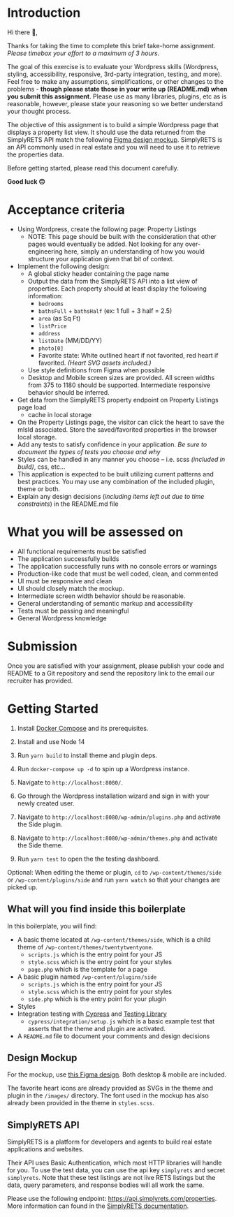 # Introduction

Hi there 👋,

Thanks for taking the time to complete this brief take-home assignment. *Please
timebox your effort to a maximum of 3 hours.*

The goal of this exercise is to evaluate your Wordpress skills (Wordpress, styling,
accessibility, responsive, 3rd-party integration, testing, and more). Feel free
to make any assumptions, simplifications, or other changes to the problems -
**though please state those in your write up (README.md) when you submit this
assignment**. Please use as many libraries, plugins, etc as is reasonable, however, please
state your reasoning so we better understand your thought
process.

The objective of this assignment is to build a simple Wordpress page that
displays a property list view. It should use the data returned from the SimplyRETS API
match the following [Figma design
mockup](https://www.figma.com/file/YZyIbis7fMsKnE2KaRlhYc/Sample-Project-Engineering?node-id=0%3A1). SimplyRETS is an API commonly used in real estate and you will need to use it to
retrieve the properties data.

Before getting started, please read this document carefully.

**Good luck 🙃**

# Acceptance criteria

- Using Wordpress, create the following page:
  Property Listings
  - NOTE: This page should be built with the consideration that other pages
    would eventually be added. Not looking for any over-engineering here, simply
    an understanding of how you would structure your application given that bit
    of context.
- Implement the following design:
  - A global sticky header containing the page name
  - Output the data from the SimplyRETS API into a list view of properties. Each
    property should at least display the following information: 
    - `bedrooms`
    - `bathsFull` + `bathsHalf` (ex: 1 full + 3 half = 2.5)
    - `area` (as Sq Ft)
    - `listPrice`
    - `address`
    - `listDate` (MM/DD/YY)
    - `photo[0]`
    - Favorite state: White outlined heart if not favorited, red heart if
      favorited. *(Heart SVG assets included.)*
  - Use style definitions from Figma when possible
  - Desktop and Mobile screen sizes are provided. All screen widths from 375 to
    1180 should be supported. Intermediate responsive behavior should be
    inferred.
- Get data from the SimplyRETS property endpoint on Property Listings page load
  + cache in local storage
- On the Property Listings page, the visitor can click the heart to save the mlsId
  associated. Store the saved/favorited properties in the browser local storage.
- Add any tests to satisfy confidence in your application. *Be sure to document
  the types of tests you choose and why*
- Styles can be handled in any manner you choose – i.e. scss *(included in build)*, css, etc...
- This application is expected to be built utilizing current patterns and best
  practices. You may use any combination of the included plugin, theme or both.
- Explain any design decisions (*including items left out due to time
  constraints*) in the README.md file

# What you will be assessed on

- All functional requirements must be satisfied
- The application successfully builds
- The application successfully runs with no console errors or warnings
- Production-like code that must be well coded, clean, and commented 
- UI must be responsive and clean
- UI should closely match the mockup.
- Intermediate screen width behavior should be reasonable. 
- General understanding of semantic markup and accessibility
- Tests must be passing and meaningful
- General Wordpress knowledge

# Submission

Once you are satisfied with your assignment, please publish your code and README
to a Git repository and send the repository link to the email our recruiter has
provided.

# Getting Started

1. Install [Docker Compose](https://docs.docker.com/compose/install/) and its prerequisites. 

2. Install and use Node 14

3. Run `yarn build` to install theme and plugin deps.

4. Run `docker-compose up -d` to spin up a Wordpress instance.

5. Navigate to `http://localhost:8080/`.

6. Go through the Wordpress installation wizard and sign in with your newly created user.

7. Navigate to `http://localhost:8080/wp-admin/plugins.php` and activate the Side plugin.

8. Navigate to `http://localhost:8080/wp-admin/themes.php` and activate the Side theme.

9. Run `yarn test` to open the the testing dashboard.

Optional: When editing the theme or plugin, `cd` to `/wp-content/themes/side` or `/wp-content/plugins/side` and run `yarn watch` so that your changes are picked up.

## What will you find inside this boilerplate

In this boilerplate, you will find:
- A basic theme located at `/wp-content/themes/side`, which is a child theme of `/wp-content/themes/twentytwentyone`. 
    - `scripts.js` which is the entry point for your JS
    - `style.scss` which is the entry point for your styles
    - `page.php` which is the template for a page
- A basic plugin named `/wp-content/plugins/side`
    - `scripts.js` which is the entry point for your JS
    - `style.scss` which is the entry point for your styles
    - `side.php` which is the entry point for your plugin
- Styles 
- Integration testing with [Cypress](https://docs.cypress.io/guides/core-concepts/introduction-to-cypress) and [Testing Library](https://testing-library.com/docs/)
    - `cypress/integration/setup.js` which is a basic example test that asserts that the theme and plugin are activated.
- A `README.md` file to document your comments and design decisions

## Design Mockup

For the mockup, use [this Figma
design](https://www.figma.com/file/YZyIbis7fMsKnE2KaRlhYc/Sample-Project-Engineering?node-id=0%3A1).
Both desktop & mobile are included.

The favorite heart icons are already provided as SVGs in the theme and plugin in the `/images/`
directory. The font used in the mockup has also already been provided in the theme in 
`styles.scss`.

## SimplyRETS API

SimplyRETS is a platform for developers and agents to build real estate
applications and websites.

Their API uses Basic Authentication, which most HTTP libraries will handle for
you. To use the test data, you can use the api key `simplyrets` and secret
`simplyrets`. Note that these test listings are not live RETS listings but the
data, query parameters, and response bodies will all work the same.

Please use the following endpoint: https://api.simplyrets.com/properties. More
information can found in the [SimplyRETS
documentation](https://docs.simplyrets.com/api/index.html#/Listings/get_properties).
